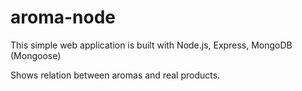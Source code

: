 aroma-node
==========

This simple web application is built with Node.js, Express, MongoDB (Mongoose)

Shows relation between aromas and real products.